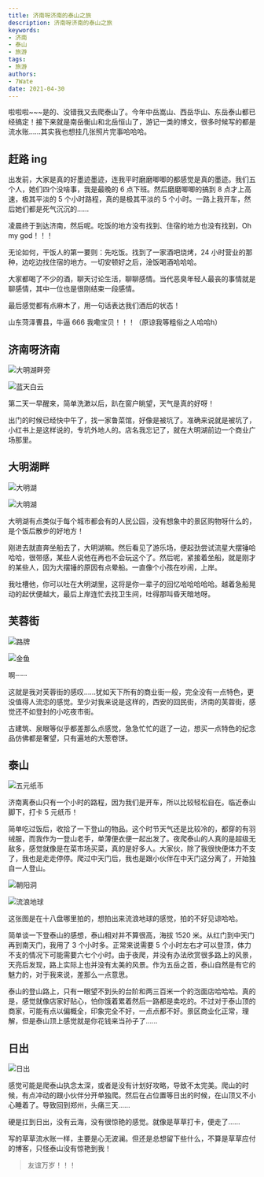 ```yaml
---
title: 济南呀济南的泰山之旅
description: 济南呀济南的泰山之旅
keywords:
- 济南
- 泰山
- 旅游
tags: 
- 旅游
authors:
- 7Wate
date: 2021-04-30
---
```


啦啦啦~~~是的、没错我又去爬泰山了。今年中岳嵩山、西岳华山、东岳泰山都已经搞定！接下来就是南岳衡山和北岳恒山了，游记一类的博文，很多时候写的都是流水账……其实我也想挂几张照片完事哈哈哈。

## 赶路 ing

出发前，大家是真的好墨迹墨迹，连我平时磨磨唧唧的都感觉是真的墨迹。我们五个人，她们四个没啥事，我是最晚的 6 点下班。然后磨磨唧唧的搞到 8 点才上高速，极其平淡的 5 个小时路程，真的是极其平淡的 5 个小时。一路上我开车，然后她们都是死气沉沉的……

凌晨终于到达济南，然后呢。吃饭的地方没有找到、住宿的地方也没有找到，Oh my god！！！

无论如何，干饭人的第一要则：先吃饭。找到了一家酒吧烧烤，24 小时营业的那种，边吃边找住宿的地方。一切安顿好之后，淦饭喝酒哈哈哈。

大家都喝了不少的酒，聊天讨论生活，聊聊感情。当代恶臭年轻人最丧的事情就是聊感情，其中一位也是很刚结束一段感情。

最后感觉都有点麻木了，用一句话表达我们酒后的状态！

山东菏泽曹县，牛逼 666 我嘞宝贝！！！（原谅我等粗俗之人哈哈h）

## 济南呀济南

![大明湖畔旁](https://static.7wate.com/img/2021/04/30/22068eb900be3.jpg)

![蓝天白云](https://static.7wate.com/img/2021/04/30/14bde1347e82d.jpg)

第二天一早醒来，简单洗漱以后，趴在窗户眺望，天气是真的好呀！

出门的时候已经快中午了，找一家鲁菜馆，好像是被坑了。准确来说就是被坑了，小红书上是这样说的，专坑外地人的。店名我忘记了，就在大明湖前边一个商业广场那里。

## 大明湖畔

![大明湖](https://static.7wate.com/img/2021/04/30/d8f9904f2d09d.jpg)

![大明湖](https://static.7wate.com/img/2021/04/30/20c2b2cb613d3.jpg)

大明湖有点类似于每个城市都会有的人民公园，没有想象中的景区购物呀什么的，是个饭后散步的好地方！

刚进去就直奔坐船去了，大明湖嘛。然后看见了游乐场，便起劲尝试流星大摆锤哈哈哈，很带感，某些人说他在再也不会玩这个了。然后呢，紧接着坐船，就是刚才的某些人，因为大摆锤的原因有点晕船。一直像个小孩在吵闹，上岸。

我吐槽他，你可以吐在大明湖里，这将是你一辈子的回忆哈哈哈哈哈。越着急船晃动的起伏便越大，最后上岸连忙去找卫生间，吐得那叫昏天暗地呀。

## 芙蓉街

![路牌](https://static.7wate.com/img/2021/04/30/0a9dbcdcace5a.jpg)

![金鱼](https://static.7wate.com/img/2021/04/30/94030cfa3775f.jpg)

啊······

这就是我对芙蓉街的感叹……犹如天下所有的商业街一般，完全没有一点特色，更没值得人流恋的感觉。至少对我来说是这样的，西安的回民街，济南的芙蓉街，感觉还不如登封的小吃夜市街。

古建筑、泉眼等似乎都差那么点感觉，急急忙忙的逛了一边，想买一点特色的纪念品仿佛都是奢望，只有遍地的大葱卷饼。

## 泰山

![五元纸币](https://static.7wate.com/img/2021/04/30/3561b0084bae8.jpg)

济南离泰山只有一个小时的路程，因为我们是开车，所以比较轻松自在。临近泰山脚下，打卡 5 元纸币！

简单吃过饭后，收拾了一下登山的物品。这个时节天气还是比较冷的，都穿的有羽绒服，而我作为一登山老手，单薄便衣便一起出发了。夜爬泰山的人真的是超级无敌多，感觉就像是在菜市场买菜，真的是好多人。大家伙，除了我很快便体力不支了，我也是走走停停。爬过中天门后，我也是跟小伙伴在中天门这分离了，开始独自一人登山。

![朝阳洞](https://static.7wate.com/img/2021/04/30/e0f6e0dc4b906.jpg)

![流浪地球](https://static.7wate.com/img/2021/04/30/0a45075f6fca5.jpg)

这张图是在十八盘哪里拍的，想拍出来流浪地球的感觉，拍的不好见谅哈哈。

简单谈一下登泰山的感想，泰山相对并不算很高，海拔 1520 米。从红门到中天门再到南天门，我用了 3 个小时多。正常来说需要 5 个小时左右才可以登顶，体力不支的情况下可能需要六七个小时。由于夜爬，并没有办法欣赏很多路上的风景，天亮后发现，路上实际上也并没有太美的风景。作为五岳之首，泰山自然是有它的魅力的，对于我来说，差那么一点意思。

泰山的登山路上，只有一眼望不到头的台阶和两三百米一个的泡面店哈哈哈。真的是，感觉就像店家好贴心，怕你饿着累着然后一路都是卖吃的。不过对于泰山顶的商家，可能有点以偏概全，印象完全不好，一点点都不好。景区商业化正常，理解，但是泰山顶上感觉就是你花钱来当孙子了……

## 日出

![日出](https://static.7wate.com/img/2021/04/30/a5d4544e5bd85.jpg)

感觉可能是爬泰山执念太深，或者是没有计划好攻略，导致不太完美。爬山的时候，有点冲动的跟小伙伴分开单独爬。然后在占位置等日出的时候，在山顶又不小心睡着了。导致回到郑州，头痛三天……

硬是扛到日出，没有云海，没有很惊艳的感觉。就像是草草打卡，便走了……

写的草草流水账一样，主要是心无波澜。但还是总想留下些什么，不算是草草应付的博客，只怪泰山没有惊艳到我！

> 友谊万岁！！！
